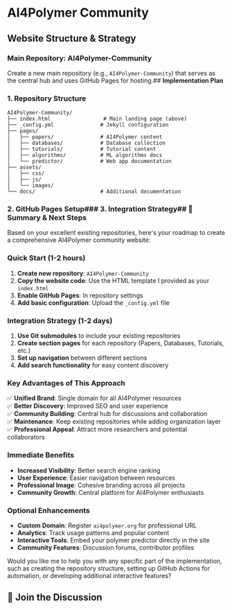# AI4Polymer Community

## **Website Structure & Strategy**

### **Main Repository: AI4Polymer-Community**
Create a new main repository (e.g., `AI4Polymer-Community`) that serves as the central hub and uses GitHub Pages for hosting.## **Implementation Plan**

### **1. Repository Structure**

```
AI4Polymer-Community/
├── index.html                 # Main landing page (above)
├── _config.yml               # Jekyll configuration
├── pages/
│   ├── papers/               # AI4Polymer content
│   ├── databases/            # Database collection
│   ├── tutorials/            # Tutorial content
│   ├── algorithms/           # ML algorithms docs
│   └── predictor/            # Web app documentation
├── assets/
│   ├── css/
│   ├── js/
│   └── images/
└── docs/                     # Additional documentation
```

### **2. GitHub Pages Setup**### **3. Integration Strategy**## **🎯 Summary & Next Steps**

Based on your excellent existing repositories, here's your roadmap to create a comprehensive AI4Polymer community website:

### **Quick Start (1-2 hours)**
1. **Create new repository**: `AI4Polymer-Community` 
2. **Copy the website code**: Use the HTML template I provided as your `index.html`
3. **Enable GitHub Pages**: In repository settings
4. **Add basic configuration**: Upload the `_config.yml` file

### **Integration Strategy (1-2 days)**
1. **Use Git submodules** to include your existing repositories
2. **Create section pages** for each repository (Papers, Databases, Tutorials, etc.)
3. **Set up navigation** between different sections
4. **Add search functionality** for easy content discovery

### **Key Advantages of This Approach**

✅ **Unified Brand**: Single domain for all AI4Polymer resources  
✅ **Better Discovery**: Improved SEO and user experience  
✅ **Community Building**: Central hub for discussions and collaboration  
✅ **Maintenance**: Keep existing repositories while adding organization layer  
✅ **Professional Appeal**: Attract more researchers and potential collaborators  

### **Immediate Benefits**
- **Increased Visibility**: Better search engine ranking
- **User Experience**: Easier navigation between resources  
- **Professional Image**: Cohesive branding across all projects
- **Community Growth**: Central platform for AI4Polymer enthusiasts

### **Optional Enhancements**
- **Custom Domain**: Register `ai4polymer.org` for professional URL
- **Analytics**: Track usage patterns and popular content
- **Interactive Tools**: Embed your polymer predictor directly in the site
- **Community Features**: Discussion forums, contributor profiles

Would you like me to help you with any specific part of the implementation, such as creating the repository structure, setting up GitHub Actions for automation, or developing additional interactive features?

<!-- Add to community page -->
## 💬 Join the Discussion
